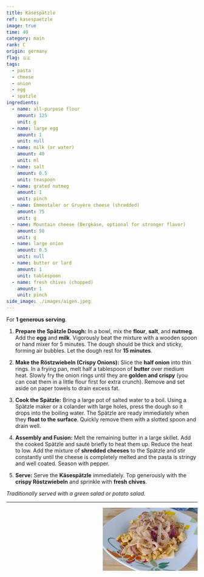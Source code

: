 ```yaml
---
title: Käsespätzle
ref: kasespaetzle
image: true
time: 40
category: main
rank: C
origin: germany
flag: 🇩🇪
tags:
  - pasta
  - cheese
  - onion
  - egg
  - spatzle
ingredients:
  - name: all-purpose flour
    amount: 125
    unit: g
  - name: large egg
    amount: 1
    unit: null
  - name: milk (or water)
    amount: 40
    unit: ml
  - name: salt
    amount: 0.5
    unit: teaspoon
  - name: grated nutmeg
    amount: 1
    unit: pinch
  - name: Emmentaler or Gruyère cheese (shredded)
    amount: 75
    unit: g
  - name: Mountain cheese (Bergkäse, optional for stronger flavor)
    amount: 50
    unit: g
  - name: large onion
    amount: 0.5
    unit: null
  - name: butter or lard
    amount: 1
    unit: tablespoon
  - name: fresh chives (chopped)
    amount: 1
    unit: pinch
side_image: ./images/aigen.jpeg
---
```


For **1 generous serving**.

1.  **Prepare the Spätzle Dough:** In a bowl, mix the **flour**, **salt**, and **nutmeg**. Add the **egg** and **milk**. Vigorously beat the mixture with a wooden spoon or hand mixer for 5 minutes. The dough should be thick and sticky, forming air bubbles. Let the dough rest for **15 minutes**.

2.  **Make the Röstzwiebeln (Crispy Onions):** Slice the **half onion** into thin rings. In a frying pan, melt half a tablespoon of **butter** over medium heat. Slowly fry the onion rings until they are **golden and crispy** (you can coat them in a little flour first for extra crunch). Remove and set aside on paper towels to drain excess fat.

3.  **Cook the Spätzle:** Bring a large pot of salted water to a boil. Using a Spätzle maker or a colander with large holes, press the dough so it drops into the boiling water. The Spätzle are ready immediately when they **float to the surface**. Quickly remove them with a slotted spoon and drain well.

4.  **Assembly and Fusion:** Melt the remaining butter in a large skillet. Add the cooked Spätzle and sauté briefly to heat them up. Reduce the heat to low. Add the mixture of **shredded cheeses** to the Spätzle and stir constantly until the cheese is completely melted and the pasta is stringy and well coated. Season with pepper.

5.  **Serve:** Serve the **Käsespätzle** immediately. Top generously with the **crispy Röstzwiebeln** and sprinkle with **fresh chives**.

_Traditionally served with a green salad or potato salad._

---

<img src="images/kasespaetzle.png" style="width:250px; float:right;"/>
